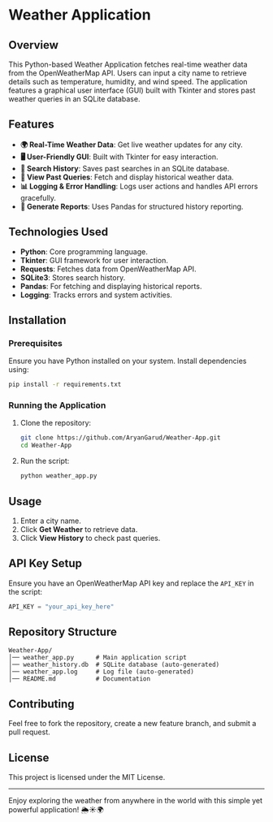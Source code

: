 # Weather Application

## Overview

This Python-based Weather Application fetches real-time weather data from the OpenWeatherMap API. Users can input a city name to retrieve details such as temperature, humidity, and wind speed. The application features a graphical user interface (GUI) built with Tkinter and stores past weather queries in an SQLite database.

## Features

- **🌍 Real-Time Weather Data**: Get live weather updates for any city.
- **🖥️ User-Friendly GUI**: Built with Tkinter for easy interaction.
- **💾 Search History**: Saves past searches in an SQLite database.
- **📜 View Past Queries**: Fetch and display historical weather data.
- **📊 Logging & Error Handling**: Logs user actions and handles API errors gracefully.
- **📑 Generate Reports**: Uses Pandas for structured history reporting.

## Technologies Used

- **Python**: Core programming language.
- **Tkinter**: GUI framework for user interaction.
- **Requests**: Fetches data from OpenWeatherMap API.
- **SQLite3**: Stores search history.
- **Pandas**: For fetching and displaying historical reports.
- **Logging**: Tracks errors and system activities.

## Installation

### Prerequisites

Ensure you have Python installed on your system. Install dependencies using:

```sh
pip install -r requirements.txt
```

### Running the Application

1. Clone the repository:
   ```sh
   git clone https://github.com/AryanGarud/Weather-App.git
   cd Weather-App
   ```
2. Run the script:
   ```sh
   python weather_app.py
   ```

## Usage

1. Enter a city name.
2. Click **Get Weather** to retrieve data.
3. Click **View History** to check past queries.

## API Key Setup

Ensure you have an OpenWeatherMap API key and replace the `API_KEY` in the script:

```python
API_KEY = "your_api_key_here"
```

## Repository Structure

```
Weather-App/
│── weather_app.py      # Main application script
│── weather_history.db  # SQLite database (auto-generated)
│── weather_app.log     # Log file (auto-generated)
│── README.md           # Documentation
```

## Contributing

Feel free to fork the repository, create a new feature branch, and submit a pull request.

## License

This project is licensed under the MIT License.

---

Enjoy exploring the weather from anywhere in the world with this simple yet powerful application! 🌦️☀️🌍

